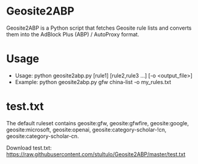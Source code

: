 # Geosite2ABP

Geosite2ABP is a Python script that fetches Geosite rule lists and converts them into the AdBlock Plus (ABP) / AutoProxy format.

# Usage

- Usage: python geosite2abp.py [rule1] [rule2,rule3 ...] [-o <output_file>]
- Example: python geosite2abp.py gfw china-list -o my_rules.txt

# test.txt

The default ruleset contains geosite:gfw, geosite:gfwfire, geosite:google, geosite:microsoft, geosite:openai, geosite:category-scholar-!cn, geosite:category-scholar-cn.

Download test.txt: https://raw.githubusercontent.com/stultulo/Geosite2ABP/master/test.txt
